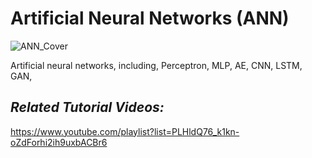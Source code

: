 # Artificial Neural Networks (ANN)

![ANN_Cover](https://github.com/user-attachments/assets/4ac11a15-e9cc-4014-a46f-728267173dda)

Artificial neural networks, including, Perceptron, MLP, AE, CNN, LSTM, GAN, 


## *Related Tutorial Videos:*

https://www.youtube.com/playlist?list=PLHldQ76_k1kn-oZdForhi2ih9uxbACBr6
